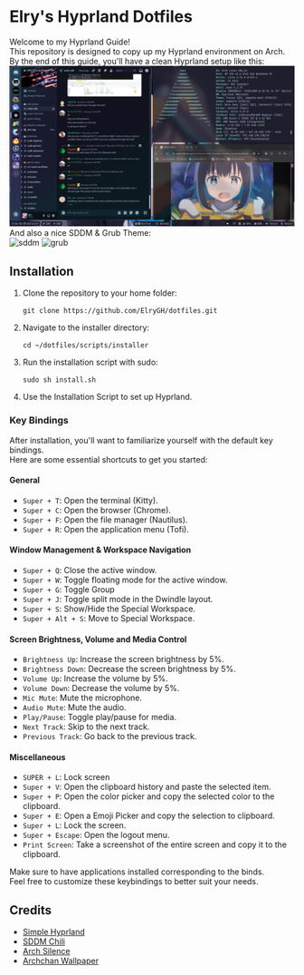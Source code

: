 # Elry's Hyprland Dotfiles 
Welcome to my Hyprland Guide! </br>
This repository is designed to copy up my Hyprland environment on Arch. </br>
By the end of this guide, you'll have a clean Hyprland setup like this: </br>
<img width="720" src="screenshot.png" alt="final-setup"> </br>
And also a nice SDDM & Grub Theme: </br>
<img width="250" src="https://github.com/MarianArlt/sddm-chili/raw/master/preview.jpg" alt="sddm">
<img width="275" src="https://github.com/fghibellini/arch-silence/raw/master/preview.png" alt="grub">

## Installation

1. Clone the repository to your home folder:
    ```
    git clone https://github.com/ElryGH/dotfiles.git
    ```
2. Navigate to the installer directory:
    ```
    cd ~/dotfiles/scripts/installer
    ```
3. Run the installation script with sudo:
    ```
    sudo sh install.sh
    ```
4. Use the Installation Script to set up Hyprland.

### Key Bindings

After installation, you'll want to familiarize yourself with the default key bindings. </br>
Here are some essential shortcuts to get you started:

#### General
- `Super + T`: Open the terminal (Kitty).
- `Super + C`: Open the browser (Chrome).
- `Super + F`: Open the file manager (Nautilus).
- `Super + R`: Open the application menu (Tofi).

#### Window Management & Workspace Navigation
- `Super + Q`: Close the active window.
- `Super + W`: Toggle floating mode for the active window.
- `Super + G`: Toggle Group
- `Super + J`: Toggle split mode in the Dwindle layout.
- `Super + S`: Show/Hide the Special Workspace.
- `Super + Alt + S`: Move to Special Workspace.

#### Screen Brightness, Volume and Media Control
- `Brightness Up`: Increase the screen brightness by 5%.
- `Brightness Down`: Decrease the screen brightness by 5%.
- `Volume Up`: Increase the volume by 5%.
- `Volume Down`: Decrease the volume by 5%.
- `Mic Mute`: Mute the microphone.
- `Audio Mute`: Mute the audio.
- `Play/Pause`: Toggle play/pause for media.
- `Next Track`: Skip to the next track.
- `Previous Track`: Go back to the previous track.

#### Miscellaneous
- `SUPER + L`: Lock screen
- `Super + V`: Open the clipboard history and paste the selected item.
- `Super + P`: Open the color picker and copy the selected color to the clipboard.
- `Super + E`: Open a Emoji Picker and copy the selection to clipboard.
- `Super + L`: Lock the screen.
- `Super + Escape`: Open the logout menu.
- `Print Screen`: Take a screenshot of the entire screen and copy it to the clipboard.

Make sure to have applications installed corresponding to the binds. </br>
Feel free to customize these keybindings to better suit your needs.

## Credits
* [Simple Hyprland](https://github.com/gaurav210233/simple-hyprland)
* [SDDM Chili](https://github.com/MarianArlt/sddm-chili)
* [Arch Silence](https://github.com/fghibellini/arch-silence)
* [Archchan Wallpaper](https://www.pixiv.net/en/artworks/103383813)
